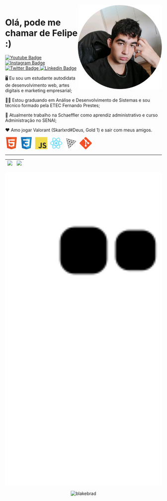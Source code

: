 <img src = "me.png" width = "270px" align = "right">

# Olá, pode me chamar de Felipe :)

<div id="badges">  
  <a href = "https://www.youtube.com/channel/UCG-F3znqwwERfkNiV6MH0ww">
  <img src="https://img.shields.io/badge/YouTube-d83b7d?style=for-the-badge&logo=youtube&logoColor=white" alt="Youtube Badge"/>
  </a>
  
  <a href = "https://instagram.com/madebyfelipe.dev">
    <img src="https://img.shields.io/badge/Instagram-1e0e31?style=for-the-badge&logo=instagram&logoColor=white" alt="Instagram Badge"/>
  </a>
  
  <a href = "https://twitter.com/aragxmi">
    <img src="https://img.shields.io/badge/Twitter-d83b7d?style=for-the-badge&logo=twitter&logoColor=white" alt="Twitter Badge"/>
  </a>
  
  <a href = "https://www.linkedin.com/in/madebyfelipe/">
    <img src="https://img.shields.io/badge/Linkedin-1e0e31?style=for-the-badge&logo=linkedin&logoColor=white" alt="Linkedin Badge"/>
  </a>
</div>


🖥 Eu sou um estudante autodidata de desenvolvimento web, artes digitais e marketing empresarial;

👨‍🎓 Estou graduando em Análise e Desenvolvimento de Sistemas e sou técnico formado pela ETEC Fernando Prestes;

🤵 Atualmente trabalho na Schaeffler como aprendiz administrativo e curso Administração no SENAI; 

❤ Amo jogar Valorant (Skarlxrd#Deus, Gold 1) e sair com meus amigos. 

<div>
  <img src="https://github.com/devicons/devicon/blob/master/icons/html5/html5-original.svg" title="html" alt="html" width="40" height="40"/>&nbsp;
  <img src="https://github.com/devicons/devicon/blob/master/icons/css3/css3-original.svg" title="css3" alt="css3" width="40" height="40"/>&nbsp;
  <img src="https://github.com/devicons/devicon/blob/master/icons/javascript/javascript-original.svg" title="javascript" alt="javascript" width="40" height="40"/>&nbsp; 
  <img src="https://github.com/devicons/devicon/blob/master/icons/react/react-original.svg" title="react" alt="react" width="40" height="40"/>&nbsp;
  <img src="https://github.com/devicons/devicon/blob/master/icons/threejs/threejs-original.svg" title="react" alt="react" width="40" height="40"/>&nbsp;
  <img src="https://github.com/devicons/devicon/blob/master/icons/git/git-original.svg" title="git" alt="git" width="40" height="40"/>&nbsp;
</div>

  
---


<div align = "center">
  
|![](https://github-readme-stats.vercel.app/api?username=madebyfelipe&&show_icons=true&title_color=ffffff&icon_color=bb2acf&text_color=daf7dc&bg_color=151515)|![](https://github-readme-stats.vercel.app/api/top-langs/?username=madebyfelipe&layout=compact&theme=synthwave&langs_count=10)|
   |-|-|

<img width = "825em" src="https://raw.githubusercontent.com/madebyfelipe/madebyfelipe/output/github-contribution-grid-snake.svg" />
</div>
<p align="center"><p align="center"> <img src="https://komarev.com/ghpvc/?username=blakebrad&style=for-the-badge&logo=c%2B%2B&logoColor=white"" alt="blakebrad"/></p></p>
